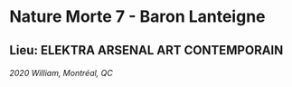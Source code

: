 # Nature Morte 7 - Baron Lanteigne
## Lieu: ELEKTRA ARSENAL ART CONTEMPORAIN
###### 2020 William, Montréal, QC
